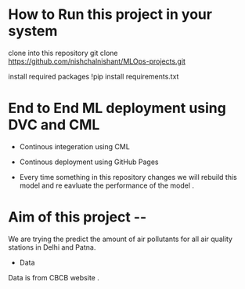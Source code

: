 # How to Run this project in your system

clone into this repository git clone https://github.com/nishchalnishant/MLOps-projects.git

install required packages !pip install requirements.txt

# End to End ML deployment using DVC and CML

- Continous integeration using CML

- Continous deployment using GitHub Pages

- Every time something in this repository changes we will rebuild this model and re eavluate the performance of the model .

# Aim of this project --

We are trying the predict the amount of air pollutants for all air quality stations in Delhi and Patna.

- Data

Data is from CBCB website .
